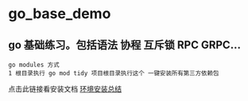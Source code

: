 # go_base_demo
## go 基础练习。包括语法 协程 互斥锁 RPC GRPC...

````
go modules 方式
1 根目录执行 go mod tidy 项目根目录执行这个 一键安装所有第三方依赖包

````
点击此链接看安装文档
[环境安装总结](https://learnku.com/articles/38410)